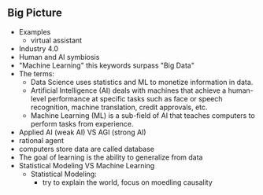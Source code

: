Big Picture
-----------

- Examples
  - virtual assistant
- Industry 4.0
- Human and AI symbiosis
- "Machine Learning" this keywords surpass "Big Data"
- The terms:
  - Data Science uses statistics and ML to monetize information in data.
  - Artificial Intelligence (AI) deals with machines that achieve a human-level performance at specific tasks such as face or speech recognition, machine translation, credit approvals, etc.
  - Machine Learning (ML) is a sub-field of AI that teaches computers to perform tasks from experience.
- Applied AI (weak AI) VS AGI (strong AI)
- rational agent
- computers store data are called database
- The goal of learning is the ability to generalize from data
- Statistical Modeling VS Machine Learning
  - Statistical Modeling:
    - try to explain the world, focus on moedling causality
    
